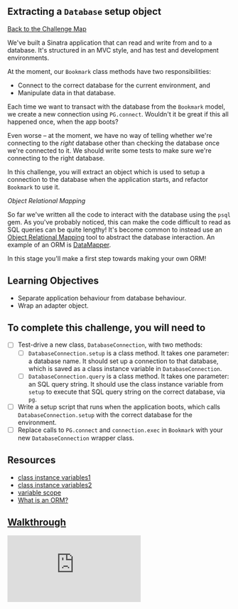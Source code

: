 ## Extracting a `Database` setup object

[Back to the Challenge Map](00_challenge_map.md#challenges)

We've built a Sinatra application that can read and write from and to a database. It's structured in an MVC style, and has test and development environments.

At the moment, our `Bookmark` class methods have two responsibilities:

- Connect to the correct database for the current environment, and
- Manipulate data in that database.

Each time we want to transact with the database from the `Bookmark` model, we create a new connection using `PG.connect`. Wouldn't it be great if this all happened once, when the app boots?

Even worse – at the moment, we have no way of telling whether we're connecting to the _right_ database other than checking the database once we're connected to it. We should write some tests to make sure we're connecting to the right database.

In this challenge, you will extract an object which is used to setup a connection to the database when the application starts, and refactor `Bookmark` to use it.

*Object Relational Mapping*

So far we've written all the code to interact with the database using the `psql` gem. As you've probably noticed, this can make the code difficult to read as SQL queries can be quite lengthy! It's become common to instead use an [Object Relational Mapping](https://en.wikipedia.org/wiki/Object-relational_mapping) tool to abstract the database interaction. An example of an ORM is [DataMapper](https://datamapper.org/).

In this stage you'll make a first step towards making your own ORM!

## Learning Objectives

* Separate application behaviour from database behaviour.
* Wrap an adapter object.

## To complete this challenge, you will need to

- [ ] Test-drive a new class, `DatabaseConnection`, with two methods:
  - [ ] `DatabaseConnection.setup` is a class method. It takes one parameter: a database name. It should set up a connection to that database, which is saved as a class instance variable in `DatabaseConnection`.
  - [ ] `DatabaseConnection.query` is a class method. It takes one parameter: an SQL query string. It should use the class instance variable from `setup` to execute that SQL query string on the correct database, via `pg`.
- [ ] Write a setup script that runs when the application boots, which calls `DatabaseConnection.setup` with the correct database for the environment.
- [ ] Replace calls to `PG.connect` and `connection.exec` in `Bookmark` with your new `DatabaseConnection` wrapper class.

## Resources

- [class instance variables1](http://thoughts.codegram.com/understanding-class-instance-variables-in-ruby/)
- [class instance variables2](http://maximomussini.com/posts/ruby-class-variables/)
- [variable scope](https://www.sitepoint.com/understanding-scope-in-ruby/)
- [What is an ORM?](https://stackoverflow.com/questions/1279613/what-is-an-orm-and-where-can-i-learn-more-about-it)


## [Walkthrough](walkthroughs/14.md)


![Tracking pixel](https://githubanalytics.herokuapp.com/course/bookmark_manager/14_extracting_a_database_setup_object.md)
